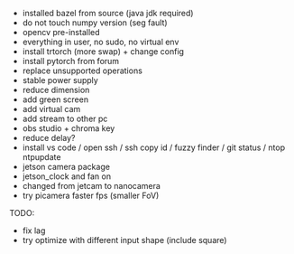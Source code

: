 - installed bazel from source (java jdk required)
- do not touch numpy version (seg fault)
- opencv pre-installed
- everything in user, no sudo, no virtual env
- install trtorch (more swap) + change config
- install pytorch from forum
- replace unsupported operations
- stable power supply
- reduce dimension
- add green screen
- add virtual cam
- add stream to other pc
- obs studio + chroma key
- reduce delay?
- install vs code / open ssh / ssh copy id / fuzzy finder / git status / ntop ntpupdate
- jetson camera package
- jetson_clock and fan on
- changed from jetcam to nanocamera
- try picamera faster fps (smaller FoV)

TODO:
- fix lag
- try optimize with different input shape (include square)